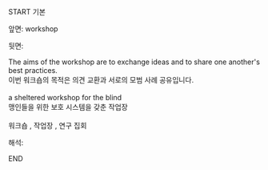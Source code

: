 START
기본

앞면:
workshop


뒷면:
<div>The aims of the workshop are to exchange ideas and to share one another's best practices. </div><div>이번 워크숍의 목적은 의견 교환과 서로의 모범 사례 공유입니다.</div><div><br></div><div>a sheltered workshop for the blind </div><div><div>맹인들을 위한 보호 시스템을 갖춘 작업장</div></div><div><br></div><div>워크숍 , 작업장 , 연구 집회</div>


해석:

END